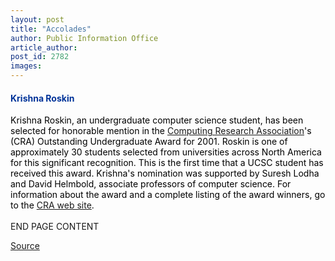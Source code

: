 ```yaml
---
layout: post
title: "Accolades"
author: Public Information Office
article_author: 
post_id: 2782
images:
---
```


<h4>
  <font color="#003399">Krishna Roskin</font>
</h4>
<p>
  <font color="#000000">Krishna Roskin, an undergraduate computer science student, has been selected for honorable mention in the</font> <a href="http://www.cra.org">Computing Research Association</a><font color="#000000">'s (CRA) Outstanding Undergraduate Award for 2001. Roskin is one of approximately 30 students selected from universities across North America for this significant recognition. This is the first time that a UCSC student has received this award. Krishna's nomination was supported by Suresh Lodha and David Helmbold, associate professors of computer science. For information about the award and a complete listing of the award winners, go to the</font> <a href="http://www.cra.org.">CRA web site</a><font color="#000000">.</font><br>
  <br>
  END PAGE CONTENT
</p>
<p><a href="http://www1.ucsc.edu/currents/00-01/12-11/accolades.html" title="Permalink to accolades">Source</a></p>

